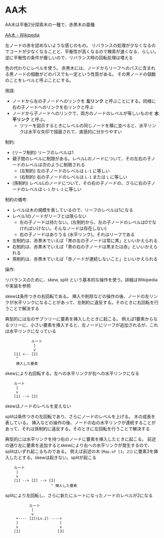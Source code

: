 # AA木

AA木は平衡2分探索木の一種で、赤黒木の亜種

[AA木 - Wikipedia](https://ja.wikipedia.org/wiki/AA%E6%9C%A8)

左ノードの赤を認めないような感じのもの。
リバランスの処理が少なくなるのでコードが少なくなることと、平衡性が高くなるので検索が速くなる、らしい。
逆に平衡性の条件が厳しいので、リバランス時の回転処理は増える

色の代わりにレベルを使う。
赤黒木には、ノードからリーフへのパスに含まれる黒ノードの個数がどのパスでも一定という性質がある。
その黒ノードの個数のことをレベルと呼ぶことにする。

用語:

- ノードから左の子ノードへのリンクを **左リンク** と呼ぶことにする。同様に右の子ノードへのリンクを右リンクと呼ぶ
- ノードから子ノードへのリンクで、両方のノードのレベルが等しいものを **水平リンク** と呼ぶ。
    - ツリーを図示するときにレベルの同じノードを横に並べると、水平リンクは水平な矢印で描画されて、直感的に分かりやすい

制約:

- (リーフ制約) リーフのレベルは1
- 親子間のレベルに制限がある。レベルLのノードについて、その左右の子ノードのレベルは次のように制限される
    - (左制約) 左の子ノードのレベルは `L-1` に等しい
    - (右制約) 右の子ノードのレベルは `L-1` または `L` に等しい
- (孫制約) レベルLのノードについて、その右の子ノードの、さらに右の子ノードのレベルは `L-1` か `L-2` に等しい

制約の備考:

- レベルは木の規模を表しているので、リーフのレベルは1になる
- レベル1のノードがリーフとは限らない
    - 左の子ノードは持たない。(左制約から、左の子ノードのレベルは0でなければいけない。そんなノードは存在しない)
    - 右の子ノードはありうる (水平リンク)。それはリーフである
- 左制約は、赤黒木でいえば「黒の左の子ノードは常に黒」といいかえられる
- 右制約は、赤黒木でいえば「黒の右の子ノードは黒または赤」といいかえられる
- 孫制約は、赤黒木でいえば「赤ノードが連続しないこと」といいかえられる

操作:

リバランスのために、skew, split という基本的な操作を使う。詳細はWikipediaや実装を参照

skewは条件つきの右回転である。
挿入や削除などの操作の後、ノードの左リンクが水平リンクになることがあって、左制約に違反する。そのときに右回転を行うことで解決する

典型的には左のサブツリーに要素を挿入したときに起こる。
例えば1要素からなるツリーに、小さい要素を挿入すると、左ノードにリーフが追加されるが、これは水平リンクになっている

```
            ルート
             |
             v
    [1] <-- [2]
     ^
     挿入した要素
```

skewにより右回転する。左への水平リンクが右への水平リンクになる

```
    ルート
     |
     v
    [1] --> [2]
```

skewはノードのレベルを変えない

splitは条件つきの左回転であり、さらにノードのレベルを上げる。
木の成長を表している。
挿入などの操作の後、ノードの右の水平リンクが連続することがあって、それは孫制約に違反する。そのときに左回転を行うことで解決する

典型的には水平リンクを持つ右のノードに要素を挿入したときに起こる。
前述の通り左に要素を追加するとskewにより右への水平リンクが発生するので、splitはいずれ起こるものである。
例えば前述の木 (`Map.of [1; 2]`) に要素3を挿入したとする。skewは起きない。splitが起こる

```
    ルート
     |
     v
    [1] --> [2] --> [3]
                     ^ 挿入した要素
```

splitにより左回転し、さらに新たにルートになったノードのレベルが2になる

```
           ルート
            |
            v
     +---- [2](Lv.2) ----+
     |                   |
     v                   v
    [1]                 [3]
```
